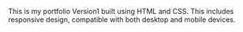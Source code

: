 This is my portfolio Version1 built using HTML and CSS. This includes responsive design, compatible with both desktop and mobile devices.